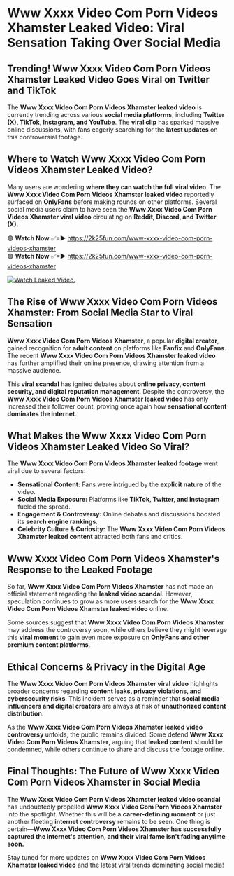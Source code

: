 # Www Xxxx Video Com Porn Videos Xhamster Leaked Video: Viral Sensation Taking Over Social Media

## **Trending! Www Xxxx Video Com Porn Videos Xhamster Leaked Video Goes Viral on Twitter and TikTok**
The **Www Xxxx Video Com Porn Videos Xhamster leaked video** is currently trending across various **social media platforms**, including **Twitter (X), TikTok, Instagram, and YouTube**. The **viral clip** has sparked massive online discussions, with fans eagerly searching for the **latest updates** on this controversial footage.

## **Where to Watch Www Xxxx Video Com Porn Videos Xhamster Leaked Video?**
Many users are wondering **where they can watch the full viral video**. The **Www Xxxx Video Com Porn Videos Xhamster leaked video** reportedly surfaced on **OnlyFans** before making rounds on other platforms. Several social media users claim to have seen the **Www Xxxx Video Com Porn Videos Xhamster viral video** circulating on **Reddit, Discord, and Twitter (X).**

🟢 **Watch Now** ✅=► https://2k25fun.com/www-xxxx-video-com-porn-videos-xhamster  
🟢 **Watch Now** ✅=► https://2k25fun.com/www-xxxx-video-com-porn-videos-xhamster  

[![Watch Leaked Video.](https://miro.medium.com/v2/resize:fit:828/format:webp/1*cilzJN44JGOrTw9NJCrNHA.gif "Watch Leaked Video")](https://2k25fun.com/www-xxxx-video-com-porn-videos-xhamster)

## **The Rise of Www Xxxx Video Com Porn Videos Xhamster: From Social Media Star to Viral Sensation**
**Www Xxxx Video Com Porn Videos Xhamster**, a popular **digital creator**, gained recognition for **adult content** on platforms like **Fanfix** and **OnlyFans**. The recent **Www Xxxx Video Com Porn Videos Xhamster leaked video** has further amplified their online presence, drawing attention from a massive audience.

This **viral scandal** has ignited debates about **online privacy, content security, and digital reputation management**. Despite the controversy, the **Www Xxxx Video Com Porn Videos Xhamster leaked video** has only increased their follower count, proving once again how **sensational content dominates the internet**.

## **What Makes the Www Xxxx Video Com Porn Videos Xhamster Leaked Video So Viral?**
The **Www Xxxx Video Com Porn Videos Xhamster leaked footage** went viral due to several factors:
- **Sensational Content:** Fans were intrigued by the **explicit nature** of the video.
- **Social Media Exposure:** Platforms like **TikTok, Twitter, and Instagram** fueled the spread.
- **Engagement & Controversy:** Online debates and discussions boosted its **search engine rankings**.
- **Celebrity Culture & Curiosity:** The **Www Xxxx Video Com Porn Videos Xhamster leaked content** attracted both fans and critics.

## **Www Xxxx Video Com Porn Videos Xhamster's Response to the Leaked Footage**
So far, **Www Xxxx Video Com Porn Videos Xhamster** has not made an official statement regarding the **leaked video scandal**. However, speculation continues to grow as more users search for the **Www Xxxx Video Com Porn Videos Xhamster leaked video** online.

Some sources suggest that **Www Xxxx Video Com Porn Videos Xhamster** may address the controversy soon, while others believe they might leverage this **viral moment** to gain even more exposure on **OnlyFans and other premium content platforms**.

## **Ethical Concerns & Privacy in the Digital Age**
The **Www Xxxx Video Com Porn Videos Xhamster viral video** highlights broader concerns regarding **content leaks, privacy violations, and cybersecurity risks**. This incident serves as a reminder that **social media influencers and digital creators** are always at risk of **unauthorized content distribution**.

As the **Www Xxxx Video Com Porn Videos Xhamster leaked video controversy** unfolds, the public remains divided. Some defend **Www Xxxx Video Com Porn Videos Xhamster**, arguing that **leaked content** should be condemned, while others continue to share and discuss the footage online.

## **Final Thoughts: The Future of Www Xxxx Video Com Porn Videos Xhamster in Social Media**
The **Www Xxxx Video Com Porn Videos Xhamster leaked video scandal** has undoubtedly propelled **Www Xxxx Video Com Porn Videos Xhamster** into the spotlight. Whether this will be a **career-defining moment** or just another fleeting **internet controversy** remains to be seen. One thing is certain—**Www Xxxx Video Com Porn Videos Xhamster has successfully captured the internet's attention, and their viral fame isn't fading anytime soon.**

Stay tuned for more updates on **Www Xxxx Video Com Porn Videos Xhamster leaked video** and the latest viral trends dominating social media!